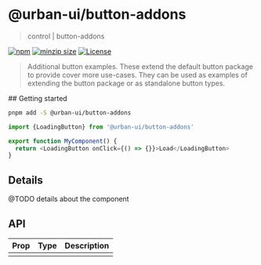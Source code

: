 # @urban-ui/button-addons

> control | button-addons

[![npm](https://img.shields.io/npm/v/@urban-ui/button-addons?style=flat-square)](https://www.npmjs.com/package/@urban-ui/button-addons)
[![minzip size](https://img.shields.io/bundlephobia/minzip/@urban-ui/button-addons?style=flat-square)](https://bundlephobia.com/result?p=@urban-ui/button-addons)
[![License](https://img.shields.io/github/license/mattstyles/urban-ui.svg?style=flat-square)](https://github.com/mattstyles/urban-ui/blob/master/license.md)

> Additional button examples. These extend the default button package to provide cover more use-cases. They can be used as examples of extending the button package or as standalone button types.

## Getting started

```sh
pnpm add -S @urban-ui/button-addons
```

```js
import {LoadingButton} from '@urban-ui/button-addons'

export function MyComponent() {
  return <LoadingButton onClick={() => {}}>Load</LoadingButton>
}
```

## Details

@TODO details about the component

## API

| Prop | Type | Description |
| ---- | ---- | ----------- |
|      |      |             |
